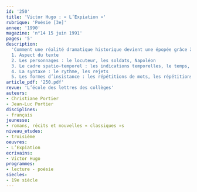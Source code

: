 ```yaml
---
id: '250'
title: 'Victor Hugo : « L’Expiation »'
rubrique: 'Poésie [3e]'
annee: '1990'
magazine: 'n°14 15 juin 1991'
pages: '5'
description: 
  'Comment une réalité dramatique historique devient une épopée grâce à la transposition effectuée par le poète…
  1. Aspect du texte
  2. Les personnages : le locuteur, les soldats, Napoléon
  3. Le cadre spatio-temporel : les indications temporelles, le temps, le cadre, les verbes de mouvement
  4. La syntaxe : le rythme, les rejets
  5. Les formes d’insistance : les répétitions de mots, les répétitions de sonorités, les champs lexicaux et procédés stylistiques'
article_pdf: '250.pdf'
revue: 'L’école des lettres des collèges'
auteurs:
- Christiane Portier
- Jean-Luc Portier
disciplines:
- français
jeunesse:
- romans, récits et nouvelles « classiques »s
niveau_etudes:
- troisième
oeuvres:
- L’Expiation
ecrivains:
- Victor Hugo
programmes:
- lecture - poésie
siecles:
- 19e siècle
---
```

